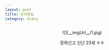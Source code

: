 ```yaml
---
layout: post
title: 눈이와요
category: diary
---
```

<center>
![](__imgUrl__/1.jpg)

장화신고 신난 23세 ㅎㅎ
</center>